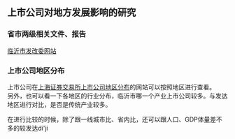 ##  上市公司对地方发展影响的研究  

###  省市两级相关文件、报告  

[临沂市发改委网站](http://fgw.linyi.gov.cn/ddzlm/gkbz/ndbg.htm)

###  上市公司地区分布  


上市公司在[上海证券交易所上市公司地区分布](http://www.sse.com.cn/assortment/stock/areatrade/area/)的网站可以按照地区进行查看。  
另外，也可以看一下各地区的行业分布，临沂市哪一个产业上市公司较多。与发达地区进行对比，是否是传统产业较多。  

在进行比较的时候，除了跟一线城市比、省内比，还可以跟人口、GDP体量差不多的较发达di'ji